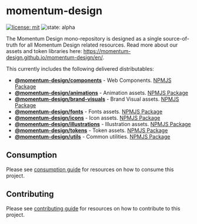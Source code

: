 # momentum-design

[![license: mit](https://img.shields.io/badge/License-MIT-blueviolet?style=flat-square)](https://github.com/momentum-design/momentum-design/blob/design-token-updates/LICENSE) ![state: alpha](https://img.shields.io/badge/State-Alpha-blue?style=flat-square)

The Momentum Design mono-repository is designed as a single source-of-truth for all Momentum Design related resources. Read more about our assets and token libraries here: https://momentum-design.github.io/momentum-design/en/.

This currently includes the following delivered distributables:

* [**@momentum-design/components**](https://github.com/momentum-design/momentum-design/tree/main/packages/components) - Web Components. [NPMJS Package](https://www.npmjs.com/package/@momentum-design/components)
* [**@momentum-design/animations**](https://github.com/momentum-design/momentum-design/tree/main/packages/assets/animations) - Animation assets. [NPMJS Package](https://www.npmjs.com/package/@momentum-design/animations)
* [**@momentum-design/brand-visuals**](https://github.com/momentum-design/momentum-design/tree/main/packages/assets/brand-visuals) - Brand Visual assets. [NPMJS Package](https://www.npmjs.com/package/@momentum-design/brand-visuals)
* [**@momentum-design/fonts**](https://github.com/momentum-design/momentum-design/tree/main/packages/assets/fonts) - Fonts assets. [NPMJS Package](https://www.npmjs.com/package/@momentum-design/fonts)
* [**@momentum-design/icons**](https://github.com/momentum-design/momentum-design/tree/main/packages/assets/icons) - Icon assets. [NPMJS Package](https://www.npmjs.com/package/@momentum-design/icons)
* [**@momentum-design/illustrations**](https://github.com/momentum-design/momentum-design/tree/main/packages/assets/illustrations) - Illustration assets. [NPMJS Package](https://www.npmjs.com/package/@momentum-design/illustrations)
* [**@momentum-design/tokens**](https://github.com/momentum-design/momentum-design/tree/main/packages/assets/tokens) - Token assets. [NPMJS Package](https://www.npmjs.com/package/@momentum-design/tokens)
* [**@momentum-design/utils**](https://github.com/momentum-design/momentum-design/tree/main/packages/assets/utils) - Common utilities. [NPMJS Package](https://www.npmjs.com/package/@momentum-design/utils)

## Consumption

Please see [consumption guide](https://github.com/momentum-design/momentum-design/blob/main/CONSUMPTION.md) for resources on how to consume this project.

## Contributing

Please see [contributing guide](https://github.com/momentum-design/momentum-design/blob/main/CONTRIBUTING.md) for resources on how to contribute to this project.

